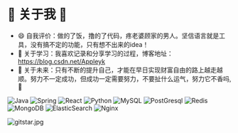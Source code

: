 # 👋 关于我 👋

<!--
**binggg/binggg** is a ✨ _special_ ✨ repository because its `README.md` (this file) appears on your GitHub profile.

Here are some ideas to get you started:

- 🔭 I’m currently working on ...
- 🌱 I’m currently learning ...
- 👯 I’m looking to collaborate on ...
- 🤔 I’m looking for help with ...
- 💬 Ask me about ...
- 📫 How to reach me: ...
- 😄 Pronouns: ...
- ⚡ Fun fact: ...
-->

- 😄 自我评价：做的了饭，撸的了代码，疼老婆顾家的男人。坚信语言就是工具，没有搞不定的功能，只有想不出来的idea！
- 💬 关于学习：我喜欢记录和分享学习的过程，博客地址：https://blog.csdn.net/Appleyk
- 👯 关于未来：只有不断的提升自己，才能在早日实现财富自由的路上越走越顺。努力不一定成功，但成功一定需要努力，不要扯什么运气，努力它不香吗,🤔

![Java](https://img.shields.io/badge/-Java-E34A86?style=flat-square&logo=Java)
![Spring](https://img.shields.io/badge/-Spring-black?style=flat-square&logo=Spring)
![React](https://img.shields.io/badge/-React-black?style=flat-square&logo=react)
![Python](https://img.shields.io/badge/-Python-black?style=flat-square&logo=Python)
![MySQL](https://img.shields.io/badge/-MySQL-black?style=flat-square&logo=mysql)
![PostGresql](https://img.shields.io/badge/-PostGresql-black?style=flat-square&logo=postgresql)
![Redis](https://img.shields.io/badge/-Redis-black?style=flat-square&logo=Redis)
![MongoDB](https://img.shields.io/badge/-MongoDB-black?style=flat-square&logo=MongoDB)
![ElasticSearch](https://img.shields.io/badge/-ElasticSearch-black?style=flat-square&logo=ElasticSearch)
![Nginx](https://img.shields.io/badge/-Nginx-black?style=flat-square&logo=Nginx)

![gitstar.jpg](https://github-readme-stats.vercel.app/api?username=kobeyk&show_icons=true&icon_color=CE1D2D&text_color=ffe600&bg_color=000000)
